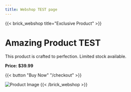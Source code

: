 ```yaml
---
title: Webshop TEST page 
---
```


{{< brick_webshop title="Exclusive Product" >}}
# Amazing Product TEST

This product is crafted to perfection. Limited stock available.

**Price: $39.99**

{{< button "Buy Now" "/checkout" >}}

![Product Image](/uploads/special_product.png)
{{< /brick_webshop >}} 
